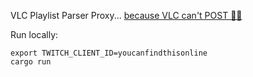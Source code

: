 VLC Playlist Parser Proxy... [because VLC can't POST 🤦‍♂️](https://code.videolan.org/videolan/vlc/-/issues/26185)

Run locally:

```shell
export TWITCH_CLIENT_ID=youcanfindthisonline
cargo run
```

